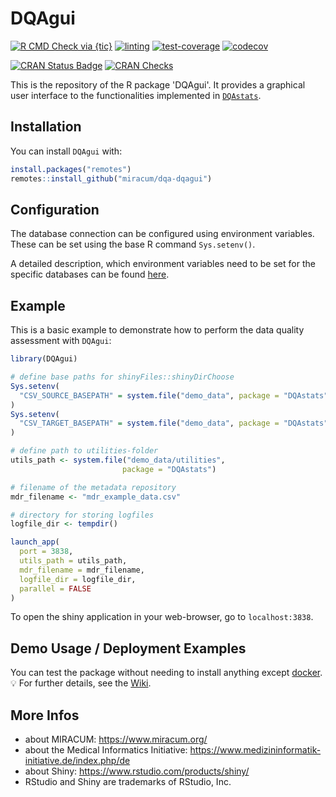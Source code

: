 # DQAgui

<!-- badges: start -->
[![R CMD Check via {tic}](https://github.com/miracum/dqa-dqagui/workflows/R%20CMD%20Check%20via%20{tic}/badge.svg?branch=master)](https://github.com/miracum/dqa-dqagui/actions)
[![linting](https://github.com/miracum/dqa-dqagui/workflows/lint/badge.svg?branch=master)](https://github.com/miracum/dqa-dqagui/actions)
[![test-coverage](https://github.com/miracum/dqa-dqagui/workflows/test-coverage/badge.svg?branch=master)](https://github.com/miracum/dqa-dqagui/actions)
[![codecov](https://codecov.io/gh/miracum/dqa-dqagui/branch/master/graph/badge.svg)](https://app.codecov.io/gh/miracum/dqa-dqagui)
<!--[![pipeline status](https://gitlab.miracum.org/miracum/dqa/dqagui/badges/master/pipeline.svg)](https://gitlab.miracum.org/miracum/dqa/dqagui/-/commits/master)
[![coverage report](https://gitlab.miracum.org/miracum/dqa/dqagui/badges/master/coverage.svg)](https://gitlab.miracum.org/miracum/dqa/dqagui/-/commits/master)-->
[![CRAN Status Badge](https://www.r-pkg.org/badges/version-ago/DQAgui)](https://cran.r-project.org/package=DQAgui)
[![CRAN Checks](https://cranchecks.info/badges/worst/DQAgui)](https://cran.r-project.org/web/checks/check_results_DQAgui.html)
<!-- badges: end -->

This is the repository of the R package 'DQAgui'. It provides a graphical user interface to the functionalities implemented in [`DQAstats`](https://github.com/miracum/dqa-dqastats).

## Installation

You can install `DQAgui` with:

``` r
install.packages("remotes")
remotes::install_github("miracum/dqa-dqagui")
```

## Configuration

The database connection can be configured using environment variables. These can be set using the base R command `Sys.setenv()`.

A detailed description, which environment variables need to be set for the specific databases can be found [here](https://github.com/miracum/misc-dizutils#db_connection).

## Example

This is a basic example to demonstrate how to perform the data quality assessment with `DQAgui`:

```r
library(DQAgui)

# define base paths for shinyFiles::shinyDirChoose
Sys.setenv(
  "CSV_SOURCE_BASEPATH" = system.file("demo_data", package = "DQAstats")
)
Sys.setenv(
  "CSV_TARGET_BASEPATH" = system.file("demo_data", package = "DQAstats")
)

# define path to utilities-folder
utils_path <- system.file("demo_data/utilities",
                         package = "DQAstats")

# filename of the metadata repository
mdr_filename <- "mdr_example_data.csv"

# directory for storing logfiles
logfile_dir <- tempdir()

launch_app(
  port = 3838,
  utils_path = utils_path,
  mdr_filename = mdr_filename,
  logfile_dir = logfile_dir,
  parallel = FALSE
)
```

To open the shiny application in your web-browser, go to `localhost:3838`.

## Demo Usage / Deployment Examples

You can test the package without needing to install anything except [docker](https://docs.docker.com/get-docker/).
:bulb: For further details, see the [Wiki](https://github.com/miracum/dqa-dqastats/wiki/Deployment#dqagui-browser-based-gui-version-of-the-dqa-tool).

## More Infos

- about MIRACUM: <https://www.miracum.org/>
- about the Medical Informatics Initiative: <https://www.medizininformatik-initiative.de/index.php/de>
- about Shiny: <https://www.rstudio.com/products/shiny/>
- RStudio and Shiny are trademarks of RStudio, Inc.
